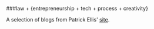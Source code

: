 ###law + {entrepreneurship + tech + process + creativity}


A selection of blogs from Patrick Ellis' [site](http://patellis.wordpress.com/).
